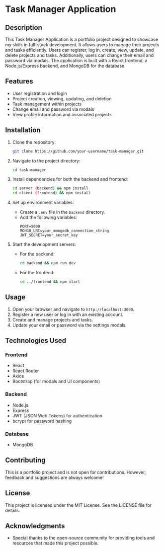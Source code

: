 # Task Manager Application

## Description
This Task Manager Application is a portfolio project designed to showcase my skills in full-stack development. It allows users to manage their projects and tasks efficiently. Users can register, log in, create, view, update, and delete projects and tasks. Additionally, users can change their email and password via modals. The application is built with a React frontend, a Node.js/Express backend, and MongoDB for the database.

## Features
- User registration and login
- Project creation, viewing, updating, and deletion
- Task management within projects
- Change email and password via modals
- View profile information and associated projects

## Installation

1. Clone the repository:
   ```bash
   git clone https://github.com/your-username/task-manager.git
   ```

2. Navigate to the project directory:
   ```bash
   cd task-manager
   ```

3. Install dependencies for both the backend and frontend:
   ```bash
   cd server (backend) && npm install
   cd client (frontend) && npm install
   ```

4. Set up environment variables:
   - Create a `.env` file in the `backend` directory.
   - Add the following variables:
     ```env
     PORT=5000
     MONGO_URI=your_mongodb_connection_string
     JWT_SECRET=your_secret_key
     ```

5. Start the development servers:
   - For the backend:
     ```bash
     cd backend && npm run dev
     ```
   - For the frontend:
     ```bash
     cd ../frontend && npm start
     ```

## Usage

1. Open your browser and navigate to `http://localhost:3000`.
2. Register a new user or log in with an existing account.
3. Create and manage projects and tasks.
4. Update your email or password via the settings modals.

## Technologies Used

### Frontend
- React
- React Router
- Axios
- Bootstrap (for modals and UI components)

### Backend
- Node.js
- Express
- JWT (JSON Web Tokens) for authentication
- bcrypt for password hashing

### Database
- MongoDB

## Contributing

This is a portfolio project and is not open for contributions. However, feedback and suggestions are always welcome!

## License
This project is licensed under the MIT License. See the LICENSE file for details.

## Acknowledgments
- Special thanks to the open-source community for providing tools and resources that made this project possible.

